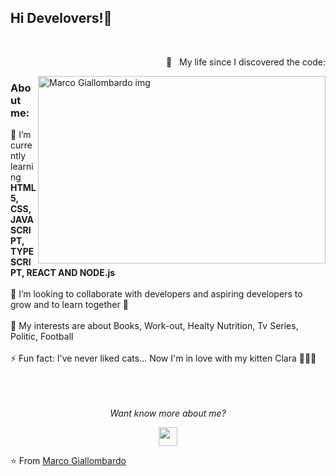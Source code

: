 <h2> Hi Develovers!👋</h2>  <br />
<p align = right> 🤯 &nbsp My life since I discovered the code:</p>
<img src="https://miro.medium.com/v2/resize:fit:1100/1*sUI4nkPfH0wevBQMb29cnQ.jpeg" alt="Marco Giallombardo img" width="460" height="300" align="right" /> 

<h3>About me:</h3> 
🌱 I’m currently learning <b>HTML5, CSS, JAVASCRIPT, TYPESCRIPT, REACT AND NODE.js</b> <br></br>
👯 I’m looking to collaborate with developers and aspiring developers to grow and to learn together 💪  <br></br>
💬 My interests are about Books, Work-out, Healty Nutrition, Tv Series, Politic, Football <br></br>
⚡ Fun fact: I've never liked cats... Now I'm in love with my kitten Clara 🤦🏻‍♂️ <br></br>
</br></br>

<p align="center">
  <i>Want know more about me?</i> <br>
  
  <p align="center">
  <a href="https://www.linkedin.com/in/marco-giallombardo/" alt="Linkedin"><img src="https://github.com/nitish-awasthi/nitish-awasthi/blob/master/174857.png" height="30" width="30"></a>
 
  </p>

⭐️ From [Marco Giallombardo](https://github.com/Mrcgllmbrd)



